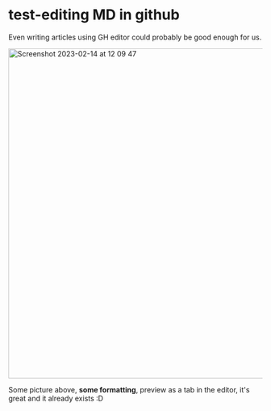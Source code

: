 # test-editing MD in github

Even writing articles using GH editor could probably be good enough for us.

<img width="655" alt="Screenshot 2023-02-14 at 12 09 47" src="https://user-images.githubusercontent.com/3058431/222446886-2103f694-3475-4ac3-b900-30ab69ad3db5.png">

Some picture above, **some formatting**, preview as a tab in the editor, it's great and it already exists :D
